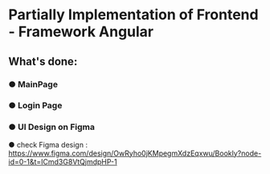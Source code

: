 # Partially Implementation of Frontend - Framework Angular

## What's done:
### ● MainPage
### ● Login Page
### ● UI Design on Figma

● check Figma design : https://www.figma.com/design/OwRyho0jKMpegmXdzEqxwu/Bookly?node-id=0-1&t=ICmd3G8VtQjmdpHP-1
